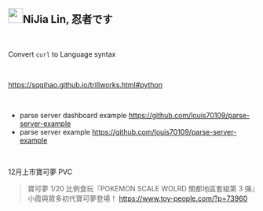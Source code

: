<h2><a id="user-content-nijia-lin-忍者です" class="anchor" aria-hidden="true" href="#nijia-lin-忍者です"><span aria-hidden="true" class="octicon octicon-link"></span></a>
<a target="_blank" rel="noopener noreferrer" href="https://camo.githubusercontent.com/01e9ba6b3682563717a394a70006e1bda9d7cc5daef1f24c5afb1f1e8750ae15/68747470733a2f2f7370726f66696c652e6c696e652d7363646e2e6e65742f30684b76546f6b4c793946466c3546675055617842714a676c47467a4e615a30314c584852616278684654446c4e493174614269565a61423543536a74484a31594a41434a534e307846486a703142574d5f5a30446f6258346d536d35454a466f4955336c627667"><img src="https://camo.githubusercontent.com/01e9ba6b3682563717a394a70006e1bda9d7cc5daef1f24c5afb1f1e8750ae15/68747470733a2f2f7370726f66696c652e6c696e652d7363646e2e6e65742f30684b76546f6b4c793946466c3546675055617842714a676c47467a4e615a30314c584852616278684654446c4e493174614269565a61423543536a74484a31594a41434a534e307846486a703142574d5f5a30446f6258346d536d35454a466f4955336c627667" width="30" height="30" data-canonical-src="https://sprofile.line-scdn.net/0hKvTokLy9FFl5FgPUaxBqJglGFzNaZ01LXHRabxhFTDlNI1taBiVZaB5CSjtHJ1YJACJSN0xFHjp1BWM_Z0DobX4mSm5EJFoIU3lbvg" style="max-width: 100%;"></a>NiJia Lin, 忍者です</h2>
<br /><p>Convert <code>curl</code> to Language syntax</p>
<br /><p><a href="https://sqqihao.github.io/trillworks.html#python" rel="nofollow">https://sqqihao.github.io/trillworks.html#python</a></p>
<br /><ul>
<li>parse server dashboard example <a href="https://github.com/louis70109/parse-server-example">https://github.com/louis70109/parse-server-example</a>
</li>
<li>parse server example <a href="https://github.com/louis70109/parse-server-example">https://github.com/louis70109/parse-server-example</a>
</li>
</ul>
<br /><p>12月上市寶可夢 PVC</p>
<blockquote>
<p>寶可夢 1/20 比例食玩『POKEMON SCALE WOLRD 關都地區套組第 3 彈』小霞與眾多初代寶可夢登場！
<a href="https://www.toy-people.com/?p=73960" rel="nofollow">https://www.toy-people.com/?p=73960</a></p>
</blockquote>
